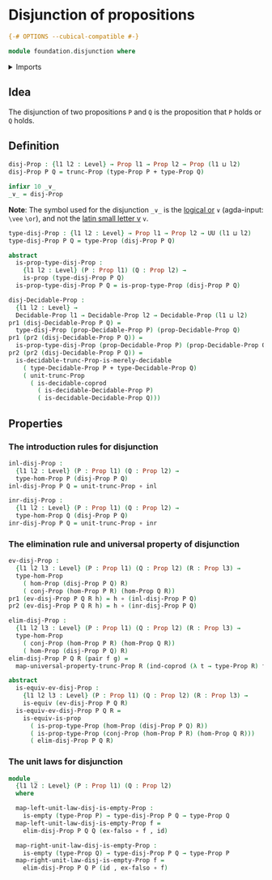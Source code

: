 # Disjunction of propositions

```agda
{-# OPTIONS --cubical-compatible #-}

module foundation.disjunction where
```

<details><summary>Imports</summary>

```agda
open import foundation.conjunction
open import foundation.decidable-types
open import foundation.dependent-pair-types
open import foundation.propositional-truncations
open import foundation.universe-levels

open import foundation-core.coproduct-types
open import foundation-core.decidable-propositions
open import foundation-core.empty-types
open import foundation-core.equivalences
open import foundation-core.function-types
open import foundation-core.propositions
```

</details>

## Idea

The disjunction of two propositions `P` and `Q` is the proposition that `P`
holds or `Q` holds.

## Definition

```agda
disj-Prop : {l1 l2 : Level} → Prop l1 → Prop l2 → Prop (l1 ⊔ l2)
disj-Prop P Q = trunc-Prop (type-Prop P + type-Prop Q)

infixr 10 _∨_
_∨_ = disj-Prop
```

**Note**: The symbol used for the disjunction `_∨_` is the
[logical or](https://codepoints.net/U+2228) `∨` (agda-input: `\vee` `\or`), and
not the [latin small letter v](https://codepoints.net/U+0076) `v`.

```agda
type-disj-Prop : {l1 l2 : Level} → Prop l1 → Prop l2 → UU (l1 ⊔ l2)
type-disj-Prop P Q = type-Prop (disj-Prop P Q)

abstract
  is-prop-type-disj-Prop :
    {l1 l2 : Level} (P : Prop l1) (Q : Prop l2) →
    is-prop (type-disj-Prop P Q)
  is-prop-type-disj-Prop P Q = is-prop-type-Prop (disj-Prop P Q)

disj-Decidable-Prop :
  {l1 l2 : Level} →
  Decidable-Prop l1 → Decidable-Prop l2 → Decidable-Prop (l1 ⊔ l2)
pr1 (disj-Decidable-Prop P Q) =
  type-disj-Prop (prop-Decidable-Prop P) (prop-Decidable-Prop Q)
pr1 (pr2 (disj-Decidable-Prop P Q)) =
  is-prop-type-disj-Prop (prop-Decidable-Prop P) (prop-Decidable-Prop Q)
pr2 (pr2 (disj-Decidable-Prop P Q)) =
  is-decidable-trunc-Prop-is-merely-decidable
    ( type-Decidable-Prop P + type-Decidable-Prop Q)
    ( unit-trunc-Prop
      ( is-decidable-coprod
        ( is-decidable-Decidable-Prop P)
        ( is-decidable-Decidable-Prop Q)))
```

## Properties

### The introduction rules for disjunction

```agda
inl-disj-Prop :
  {l1 l2 : Level} (P : Prop l1) (Q : Prop l2) →
  type-hom-Prop P (disj-Prop P Q)
inl-disj-Prop P Q = unit-trunc-Prop ∘ inl

inr-disj-Prop :
  {l1 l2 : Level} (P : Prop l1) (Q : Prop l2) →
  type-hom-Prop Q (disj-Prop P Q)
inr-disj-Prop P Q = unit-trunc-Prop ∘ inr
```

### The elimination rule and universal property of disjunction

```agda
ev-disj-Prop :
  {l1 l2 l3 : Level} (P : Prop l1) (Q : Prop l2) (R : Prop l3) →
  type-hom-Prop
    ( hom-Prop (disj-Prop P Q) R)
    ( conj-Prop (hom-Prop P R) (hom-Prop Q R))
pr1 (ev-disj-Prop P Q R h) = h ∘ (inl-disj-Prop P Q)
pr2 (ev-disj-Prop P Q R h) = h ∘ (inr-disj-Prop P Q)

elim-disj-Prop :
  {l1 l2 l3 : Level} (P : Prop l1) (Q : Prop l2) (R : Prop l3) →
  type-hom-Prop
    ( conj-Prop (hom-Prop P R) (hom-Prop Q R))
    ( hom-Prop (disj-Prop P Q) R)
elim-disj-Prop P Q R (pair f g) =
  map-universal-property-trunc-Prop R (ind-coprod (λ t → type-Prop R) f g)

abstract
  is-equiv-ev-disj-Prop :
    {l1 l2 l3 : Level} (P : Prop l1) (Q : Prop l2) (R : Prop l3) →
    is-equiv (ev-disj-Prop P Q R)
  is-equiv-ev-disj-Prop P Q R =
    is-equiv-is-prop
      ( is-prop-type-Prop (hom-Prop (disj-Prop P Q) R))
      ( is-prop-type-Prop (conj-Prop (hom-Prop P R) (hom-Prop Q R)))
      ( elim-disj-Prop P Q R)
```

### The unit laws for disjunction

```agda
module _
  {l1 l2 : Level} (P : Prop l1) (Q : Prop l2)
  where

  map-left-unit-law-disj-is-empty-Prop :
    is-empty (type-Prop P) → type-disj-Prop P Q → type-Prop Q
  map-left-unit-law-disj-is-empty-Prop f =
    elim-disj-Prop P Q Q (ex-falso ∘ f , id)

  map-right-unit-law-disj-is-empty-Prop :
    is-empty (type-Prop Q) → type-disj-Prop P Q → type-Prop P
  map-right-unit-law-disj-is-empty-Prop f =
    elim-disj-Prop P Q P (id , ex-falso ∘ f)
```
